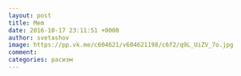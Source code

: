 ```yaml
--- 
layout: post 
title: Mem 
date: 2016-10-17 23:11:51 +0000 
author: svetashov 
image: https://pp.vk.me/c604621/v604621198/c6f2/q9L_UiZV_7o.jpg
comment: 
categories: расизм
---
```

